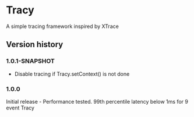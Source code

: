 # Tracy #

A simple tracing framework inspired by XTrace

## Version history ##
### 1.0.1-SNAPSHOT
* Disable tracing if Tracy.setContext() is not done

### 1.0.0 ###
Initial release - Performance tested. 99th percentile latency below 1ms for 9 event Tracy
